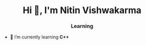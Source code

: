 <h1 align="center">Hi 👋, I'm Nitin Vishwakarma</h1>
<h3 align="center">Learning</h3>



- 🌱 I’m currently learning **C++**


<p align="left">
<!---
nitinvishway/nitinvishway is a ✨ special ✨ repository because its `README.md` (this file) appears on your GitHub profile.
You can click the Preview link to take a look at your changes.
--->
